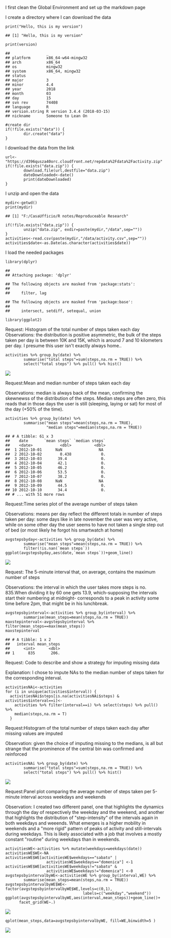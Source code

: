I first clean the Global Environment and set up the markdown page

I create a directory where I can download the data

    print("Hello, this is my version")

    ## [1] "Hello, this is my version"

    print(version)

    ##                _                           
    ## platform       x86_64-w64-mingw32          
    ## arch           x86_64                      
    ## os             mingw32                     
    ## system         x86_64, mingw32             
    ## status                                     
    ## major          3                           
    ## minor          4.4                         
    ## year           2018                        
    ## month          03                          
    ## day            15                          
    ## svn rev        74408                       
    ## language       R                           
    ## version.string R version 3.4.4 (2018-03-15)
    ## nickname       Someone to Lean On

    #create dir
    if(!file.exists("data")) {
            dir.create("data")
    }

I download the data from the link

    url<-"https://d396qusza40orc.cloudfront.net/repdata%2Fdata%2Factivity.zip"
    if(!file.exists("data.zip")) {
            download.file(url,destfile="data.zip")
            dateDownloaded<-date()
            print(dateDownloaded)
    }

I unzip and open the data

    mydir<-getwd()
    print(mydir)

    ## [1] "F:/CasaUfficio/R notes/Reproduceable Research"

    if(!file.exists("data.zip")) {
            unzip("data.zip", exdir=paste(mydir,"/data",sep=""))  
    }
    activities<-read.csv(paste(mydir,"/data/activity.csv",sep=""))
    activities$date<-as.Date(as.character(activities$date))

I load the needed packages

    library(dplyr)

    ## 
    ## Attaching package: 'dplyr'

    ## The following objects are masked from 'package:stats':
    ## 
    ##     filter, lag

    ## The following objects are masked from 'package:base':
    ## 
    ##     intersect, setdiff, setequal, union

    library(ggplot2)

Request: Histogram of the total number of steps taken each day
Observations: the distribution is positive asymmetric, the bulk of the
steps taken per day is between 10K and 15K, which is around 7 and 10
kilometers per day. I presume this user isn't exactly always home..

    activities %>% group_by(date) %>% 
            summarise("total steps"=sum(steps,na.rm = TRUE)) %>% 
            select("total steps") %>% pull() %>% hist()

![](PA1_template_files/figure-markdown_strict/2-1.png)

Request:Mean and median number of steps taken each day

Observations: median is always back of the mean, confirming the
skewnewss of the distribution of the steps. Median steps are often zero,
this reads that in those days the user is still (sleeping, laying or
sat) for most of the day (+50% of the time).

    activities %>% group_by(date) %>% 
            summarise("mean steps"=mean(steps,na.rm = TRUE),
                      "median steps"=median(steps,na.rm = TRUE))

    ## # A tibble: 61 x 3
    ##    date       `mean steps` `median steps`
    ##    <date>            <dbl>          <dbl>
    ##  1 2012-10-01      NaN                NA 
    ##  2 2012-10-02        0.438             0.
    ##  3 2012-10-03       39.4               0.
    ##  4 2012-10-04       42.1               0.
    ##  5 2012-10-05       46.2               0.
    ##  6 2012-10-06       53.5               0.
    ##  7 2012-10-07       38.2               0.
    ##  8 2012-10-08      NaN                NA 
    ##  9 2012-10-09       44.5               0.
    ## 10 2012-10-10       34.4               0.
    ## # ... with 51 more rows

Request:Time series plot of the average number of steps taken

Observations: means per day reflect the different totals in number of
steps taken per day: some days like in late november the user was very
active, while on some other day the user seems to have not taken a
single step out of bed (or most likely he forgot his smartwatch at home)

    avgstepsbyday<-activities %>% group_by(date) %>% 
            summarise("mean steps"=mean(steps,na.rm = TRUE)) %>% 
            filter(!is.nan(`mean steps`))
    ggplot(avgstepsbyday,aes(date,`mean steps`))+geom_line()

![](PA1_template_files/figure-markdown_strict/4-1.png)

Request: The 5-minute interval that, on average, contains the maximum
number of steps

Observations: the interval in which the user takes more steps is no.
835.When dividing it by 60 one gets 13.9, which-supposing the intervals
start their numbering at midnight- corresponds to a peak in activity
some time before 2pm, that might be in his lunchbreak.

    avgstepsbyinterval<-activities %>% group_by(interval) %>% 
            summarise(mean_steps=mean(steps,na.rm = TRUE)) 
    maxstepinterval<-avgstepsbyinterval %>% filter(mean_steps==max(mean_steps)) 
    maxstepinterval

    ## # A tibble: 1 x 2
    ##   interval mean_steps
    ##      <int>      <dbl>
    ## 1      835       206.

Request: Code to describe and show a strategy for imputing missing data

Explanation: I chose to impute NAs to the median number of steps taken
for the corresponding interval.

    activitiesNAi<-activities 
    for (i in unique(activities$interval)) {
      activitiesNAi$steps[is.na(activitiesNAi$steps) & activities$interval==i]<-
        activities %>% filter(interval==i) %>% select(steps) %>% pull() %>%
        median(steps,na.rm = T)   
      }

Request:Histogram of the total number of steps taken each day after
missing values are imputed

Observation: given the choice of imputing missing to the medians, is all
but strange that the prominence of the central bin was confirmed and
reinforced

    activitiesNAi %>% group_by(date) %>% 
            summarise("total steps"=sum(steps,na.rm = TRUE)) %>% 
            select("total steps") %>% pull() %>% hist()

![](PA1_template_files/figure-markdown_strict/7-1.png)

Request:Panel plot comparing the average number of steps taken per
5-minute interval across weekdays and weekends

Observation: I created two different panel, one that highlights the
dynamics through the day of respectively the weekday and the weekend,
and another that highlights the distribution of "step-intensity" of the
intervals again in both weekdays and weeends. What emerges is a higher
mobility in weekends and a "more rigid" pattern of peaks of activity and
still-intervals during weekdays. This is likely associated with a job
that involves a mostly constant "routine" during weekdays than in
weekends.

    activitiesWE<-activities %>% mutate(weekdays=weekdays(date))
    activitiesWE$WE<-NA
    activitiesWE$WE[activitiesWE$weekdays=="sabato" |
                      activitiesWE$weekdays=="domenica"] <-1
    activitiesWE$WE[activitiesWE$weekdays!="sabato" &
                      activitiesWE$weekdays!="domenica"] <-0
    avgstepsbyintervalbyWE<-activitiesWE %>% group_by(interval,WE) %>% 
            summarise(mean_steps=mean(steps,na.rm = TRUE))
    avgstepsbyintervalbyWE$WE<-factor(avgstepsbyintervalbyWE$WE,levels=c(0,1),
                                      labels=c("weekday","weekend"))
    ggplot(avgstepsbyintervalbyWE,aes(interval,mean_steps))+geom_line()+
          facet_grid(WE~.)

![](PA1_template_files/figure-markdown_strict/8-1.png)

    qplot(mean_steps,data=avgstepsbyintervalbyWE, fill=WE,binwidth=5 )

![](PA1_template_files/figure-markdown_strict/8b-1.png)
